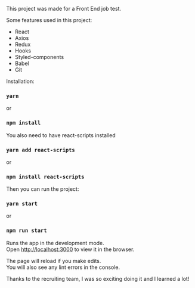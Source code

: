 This project was made for a Front End job test.

Some features used in this project:
- React
- Axios
- Redux
- Hooks
- Styled-components
- Babel
- Git


Installation:

### `yarn`
or
### `npm install`


You also need to have react-scripts installed

### `yarn add react-scripts`
or
### `npm install react-scripts`


Then you can run the project:

### `yarn start`
or
### `npm run start`


Runs the app in the development mode.<br />
Open [http://localhost:3000](http://localhost:3000) to view it in the browser.

The page will reload if you make edits.<br />
You will also see any lint errors in the console.




Thanks to the recruiting team, I was so exciting doing it and I learned a lot!
